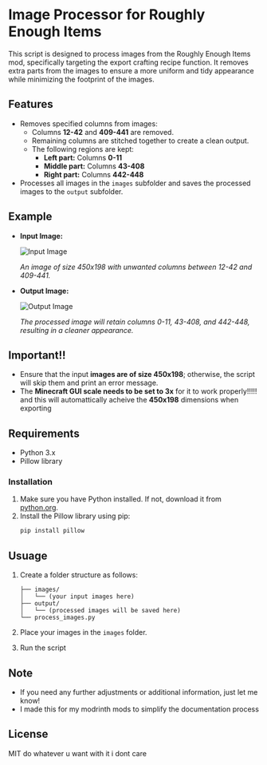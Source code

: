 # Image Processor for Roughly Enough Items

This script is designed to process images from the Roughly Enough Items mod, specifically targeting the export crafting recipe function. It removes extra parts from the images to ensure a more uniform and tidy appearance while minimizing the footprint of the images.

## Features

- Removes specified columns from images:
  - Columns **12-42** and **409-441** are removed.
  - Remaining columns are stitched together to create a clean output.
  - The following regions are kept:
    - **Left part:** Columns **0-11**
    - **Middle part:** Columns **43-408**
    - **Right part:** Columns **442-448**
- Processes all images in the `images` subfolder and saves the processed images to the `output` subfolder.

## Example

- **Input Image:**
  
  ![Input Image](https://imgur.com/Qdsdoii.png)
  
  *An image of size 450x198 with unwanted columns between 12-42 and 409-441.*

- **Output Image:**
  
  ![Output Image](https://imgur.com/HWkOpKX.png)
  
  *The processed image will retain columns 0-11, 43-408, and 442-448, resulting in a cleaner appearance.*


## Important!!
- Ensure that the input **images are of size 450x198**; otherwise, the script will skip them and print an error message.
- The **Minecraft GUI scale needs to be set to 3x** for it to work properly!!!!! and this will automattically acheive the **450x198** dimensions when exporting


## Requirements

- Python 3.x
- Pillow library

### Installation

1. Make sure you have Python installed. If not, download it from [python.org](https://www.python.org/downloads/).
2. Install the Pillow library using pip:
   ```bash
   pip install pillow
   
## Usuage
1. Create a folder structure as follows:
	```image_processor/
	├── images/
	│   └── (your input images here)
	├── output/
	│   └── (processed images will be saved here)
	└── process_images.py
3. Place your images in the `images` folder.

4. Run the script

## Note
- If you need any further adjustments or additional information, just let me know!
- I made this for my modrinth mods to simplify the documentation process


## License
 MIT do whatever u want with it i dont care
 
